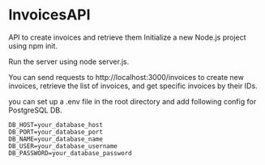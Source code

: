 # InvoicesAPI
API to create invoices and retrieve them
Initialize a new Node.js project using npm init.

Run the server using node server.js.

You can send requests to http://localhost:3000/invoices to create new invoices, retrieve the list of invoices, and get specific invoices by their IDs.


you can set up a .env file in the root directory and add following config for PostgreSQL DB.
```
DB_HOST=your_database_host
DB_PORT=your_database_port
DB_NAME=your_database_name
DB_USER=your_database_username
DB_PASSWORD=your_database_password
```
